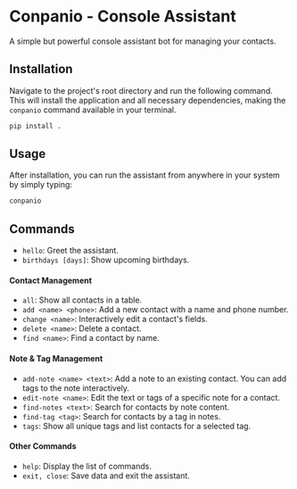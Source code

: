 # Conpanio - Console Assistant

A simple but powerful console assistant bot for managing your contacts.

## Installation

Navigate to the project's root directory and run the following command. This will install the application and all necessary dependencies, making the `conpanio` command available in your terminal.

```bash
pip install .
```

## Usage

After installation, you can run the assistant from anywhere in your system by simply typing:

```bash
conpanio
```

## Commands
- `hello`: Greet the assistant. 
- `birthdays [days]`: Show upcoming birthdays. 

#### Contact Management
- `all`: Show all contacts in a table. 
- `add <name> <phone>`: Add a new contact with a name and phone number. 
- `change <name>`: Interactively edit a contact's fields. 
- `delete <name>`: Delete a contact. 
- `find <name>`: Find a contact by name. 

#### Note & Tag Management
- `add-note <name> <text>`: Add a note to an existing contact. You can add tags to the note interactively. 
- `edit-note <name>`: Edit the text or tags of a specific note for a contact. 
- `find-notes <text>`: Search for contacts by note content. 
- `find-tag <tag>`: Search for contacts by a tag in notes.
- `tags`: Show all unique tags and list contacts for a selected tag. 
 
#### Other Commands
- `help`: Display the list of commands. 
- `exit, close`: Save data and exit the assistant.

